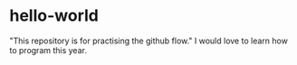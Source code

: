 # hello-world
"This repository is for practising the github flow."
I would love to learn how to program this year.
